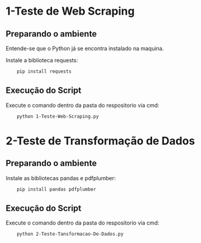 # 1-Teste de Web Scraping

## Preparando o ambiente
Entende-se que o Python já se encontra instalado na maquina.

Instale a biblioteca requests:
```bash
    pip install requests
```

## Execução do Script
Execute o comando dentro da pasta do respositorio via cmd:
```bash
    python 1-Teste-Web-Scraping.py
```

# 2-Teste de Transformação de Dados

## Preparando o ambiente
Instale as bibliotecas pandas e pdfplumber:
```bash
    pip install pandas pdfplumber
```

## Execução do Script
Execute o comando dentro da pasta do respositorio via cmd:
```bash
    python 2-Teste-Tansformacao-De-Dados.py
```
